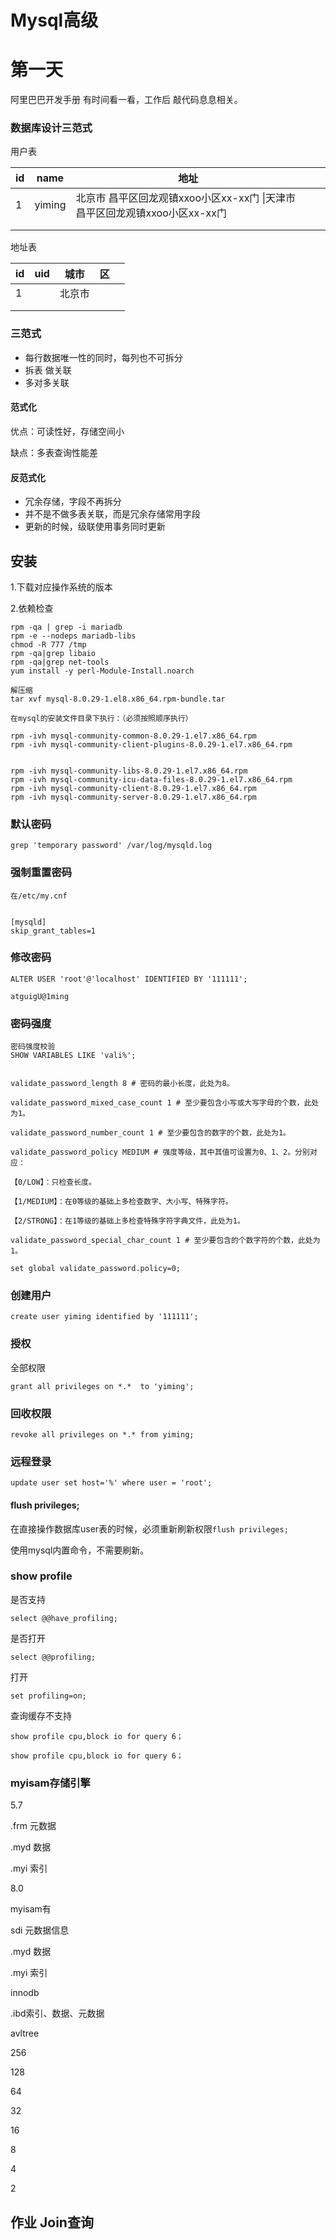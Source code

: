 # Mysql高级

# 第一天

阿里巴巴开发手册  有时间看一看，工作后 敲代码息息相关。

### 数据库设计三范式

用户表

| id   | name   | 地址                                                         |      |      |
| ---- | ------ | ------------------------------------------------------------ | ---- | ---- |
| 1    | yiming | 北京市  昌平区回龙观镇xxoo小区xx-xx门 \|天津市  昌平区回龙观镇xxoo小区xx-xx门 |      |      |
|      |        |                                                              |      |      |
|      |        |                                                              |      |      |



地址表



| id   | uid  | 城市   | 区   |      |
| ---- | ---- | ------ | ---- | ---- |
| 1    |      | 北京市 |      |      |
|      |      |        |      |      |
|      |      |        |      |      |





### 三范式

- 每行数据唯一性的同时，每列也不可拆分
- 拆表 做关联
- 多对多关联

#### 范式化

优点：可读性好，存储空间小

缺点：多表查询性能差

#### 反范式化

- 冗余存储，字段不再拆分
- 并不是不做多表关联，而是冗余存储常用字段
- 更新的时候，级联使用事务同时更新





## 安装

1.下载对应操作系统的版本

2.依赖检查

```
rpm -qa | grep -i mariadb 
rpm -e --nodeps mariadb-libs
chmod -R 777 /tmp
rpm -qa|grep libaio
rpm -qa|grep net-tools
yum install -y perl-Module-Install.noarch
```

```
解压缩
tar xvf mysql-8.0.29-1.el8.x86_64.rpm-bundle.tar

在mysql的安装文件目录下执行：（必须按照顺序执行）

rpm -ivh mysql-community-common-8.0.29-1.el7.x86_64.rpm
rpm -ivh mysql-community-client-plugins-8.0.29-1.el7.x86_64.rpm


rpm -ivh mysql-community-libs-8.0.29-1.el7.x86_64.rpm
rpm -ivh mysql-community-icu-data-files-8.0.29-1.el7.x86_64.rpm
rpm -ivh mysql-community-client-8.0.29-1.el7.x86_64.rpm
rpm -ivh mysql-community-server-8.0.29-1.el7.x86_64.rpm

```

### 默认密码

```
grep 'temporary password' /var/log/mysqld.log
```

### 强制重置密码

```
在/etc/my.cnf


[mysqld]
skip_grant_tables=1
```

### 修改密码

```
ALTER USER 'root'@'localhost' IDENTIFIED BY '111111';

atguigU@1ming
```

### 密码强度

```
密码强度校验
SHOW VARIABLES LIKE 'vali%';


validate_password_length 8 # 密码的最小长度，此处为8。

validate_password_mixed_case_count 1 # 至少要包含小写或大写字母的个数，此处为1。

validate_password_number_count 1 # 至少要包含的数字的个数，此处为1。

validate_password_policy MEDIUM # 强度等级，其中其值可设置为0、1、2。分别对应：

【0/LOW】：只检查长度。

【1/MEDIUM】：在0等级的基础上多检查数字、大小写、特殊字符。

【2/STRONG】：在1等级的基础上多检查特殊字符字典文件，此处为1。

validate_password_special_char_count 1 # 至少要包含的个数字符的个数，此处为1。

set global validate_password.policy=0;

```

### 创建用户

```
create user yiming identified by '111111';
```

### 授权

全部权限

```
grant all privileges on *.*  to 'yiming';

```

### 回收权限

```
revoke all privileges on *.* from yiming;

```





### 远程登录

`update user set host='%' where user = 'root';`

#### flush privileges;

在直接操作数据库user表的时候，必须重新刷新权限`flush privileges;`

使用mysql内置命令，不需要刷新。

### show profile



是否支持

`select @@have_profiling;`

是否打开

`select @@profiling;`

打开

`set profiling=on;`

查询缓存不支持

```
show profile cpu,block io for query 6；
```



`show profile cpu,block io for query 6；`



### myisam存储引擎

5.7

.frm 元数据

.myd 数据

.myi 索引

8.0

myisam有

sdi 元数据信息

.myd 数据

.myi 索引

innodb

.ibd索引、数据、元数据



avltree

256

128

64

32

16

8

4

2

## 作业 Join查询